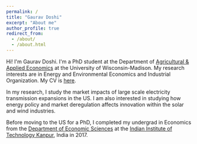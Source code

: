 ```yaml
---
permalink: /
title: "Gaurav Doshi"
excerpt: "About me"
author_profile: true
redirect_from: 
  - /about/
  - /about.html
---
```


Hi! I'm Gaurav Doshi. I'm a PhD student at the Department of [Agricultural & Applied Economics](https://aae.wisc.edu/) at the University of Wisconsin-Madison. My research interests are in Energy and Environmental Economics and Industrial Organization. My CV is [here](http://gdoshi.github.io/files/CV.pdf).

In my research, I study the market impacts of large scale electricity transmission expansions in the US. I am also interested in studying how energy policy and market deregulation affects innovation within the solar and wind industries. 

Before moving to the US for a PhD, I completed my undergrad in Economics from the [Department of Economic Sciences](https://www.iitk.ac.in/eco/) at the [Indian Institute of Technology Kanpur](https://www.iitk.ac.in/), India in 2017. 
